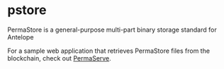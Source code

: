 # pstore
PermaStore is a general-purpose multi-part binary storage standard for Antelope

For a sample web application that retrieves PermaStore files from the blockchain, check out [PermaServe](https://github.com/fcecin/pserve).
